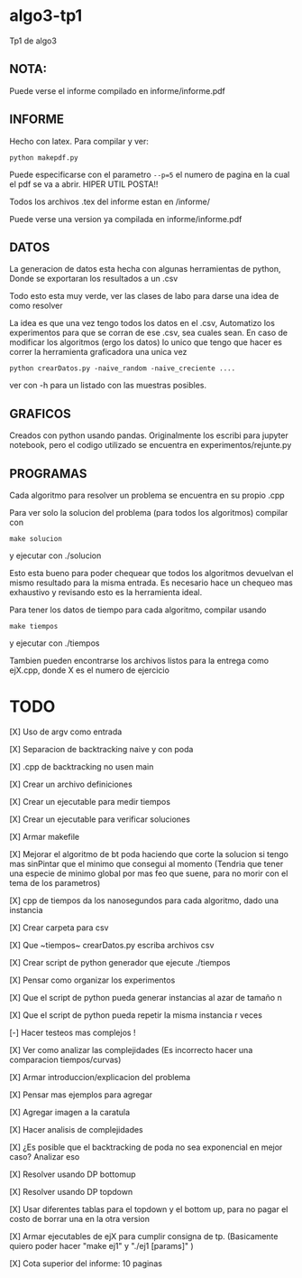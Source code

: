 # algo3-tp1
Tp1 de algo3

## NOTA:

Puede verse el informe compilado en informe/informe.pdf


## INFORME

Hecho con latex. Para compilar y ver:

```
python makepdf.py
```

Puede especificarse con el parametro ```--p=5``` el numero de pagina en la cual el pdf se va a abrir. HIPER UTIL POSTA!!

Todos los archivos .tex del informe estan en /informe/

Puede verse una version ya compilada en informe/informe.pdf



## DATOS

La generacion de datos esta hecha con algunas herramientas de python,
Donde se exportaran los resultados a un .csv

Todo esto esta muy verde, ver las clases de labo para darse una idea de como resolver

La idea es que una vez tengo todos los datos en el .csv,
Automatizo los experimentos para que se corran de ese .csv, sea cuales sean.
En caso de modificar los algoritmos (ergo los datos) lo unico que tengo que hacer
es correr la herramienta graficadora una unica vez

```
python crearDatos.py -naive_random -naive_creciente ....
```

ver con -h para un listado con las muestras posibles.


## GRAFICOS

Creados con python usando pandas.
Originalmente los escribi para jupyter notebook, pero el codigo utilizado se encuentra en experimentos/rejunte.py


## PROGRAMAS

Cada algoritmo para resolver un problema se encuentra en su propio .cpp

Para ver solo la solucion del problema (para todos los algoritmos) compilar con
```
make solucion
```
y ejecutar con ./solucion

Esto esta bueno para poder chequear que todos los algoritmos devuelvan el mismo resultado para la misma entrada.
Es necesario hace un chequeo mas exhaustivo y revisando esto es la herramienta ideal.


Para tener los datos de tiempo para cada algoritmo, compilar usando
```
make tiempos
```
y ejecutar con ./tiempos


Tambien pueden encontrarse los archivos listos para la entrega como ejX.cpp, donde X es el numero de ejercicio



# TODO


[X] Uso de argv como entrada

[X] Separacion de backtracking naive y con poda

[X] .cpp de backtracking no usen main

[X] Crear un archivo definiciones

[X] Crear un ejecutable para medir tiempos

[X] Crear un ejecutable para verificar soluciones

[X] Armar makefile

[X] Mejorar el algoritmo de bt poda haciendo que corte la solucion si tengo mas sinPintar que el minimo que consegui al momento (Tendria que tener una especie de minimo global por mas feo que suene, para no morir con el tema de los parametros)

[X] cpp de tiempos da los nanosegundos para cada algoritmo, dado una instancia

[X] Crear carpeta para csv

[X] Que ~tiempos~ crearDatos.py escriba archivos csv

[X] Crear script de python generador que ejecute ./tiempos

[X] Pensar como organizar los experimentos

[X] Que el script de python pueda generar instancias al azar de tamaño n

[X] Que el script de python pueda repetir la misma instancia r veces

[-] Hacer testeos mas complejos !

[X] Ver como analizar las complejidades (Es incorrecto hacer una comparacion tiempos/curvas)

[X] Armar introduccion/explicacion del problema

[X] Pensar mas ejemplos para agregar

[X] Agregar imagen a la caratula

[X] Hacer analisis de complejidades

[X] ¿Es posible que el backtracking de poda no sea exponencial en mejor caso? Analizar eso

[X] Resolver usando DP bottomup

[X] Resolver usando DP topdown

[X] Usar diferentes tablas para el topdown y el bottom up, para no pagar el costo de borrar una en la otra version

[X] Armar ejecutables de ejX para cumplir consigna de tp.
(Basicamente quiero poder hacer "make ej1" y "./ej1 [params]" )

[X] Cota superior del informe: 10 paginas
